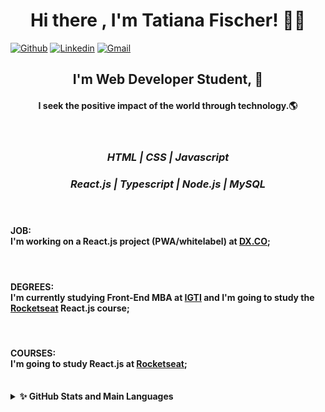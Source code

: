 <h1 align="center"> Hi there , I'm Tatiana Fischer! 👋💙 </h1>

[![Github](https://img.shields.io/badge/-Github-000?style=flat&logo=Github&logoColor=white)](https://github.com/TatianaFischer)
[![Linkedin](https://img.shields.io/badge/-LinkedIn-blue?style=flat&logo=Linkedin&logoColor=white)](https://www.linkedin.com/in/tatianaffischer/)
[![Gmail](https://img.shields.io/badge/-Gmail-c14438?style=flat&logo=Gmail&logoColor=white)](mailto:tatiana.fischer@acad.pucrs.br)

<h2 align="center"> I'm Web Developer Student, 🚀 </h2>
<h4 align="center"> I seek the positive impact of the world through technology.🌎 </h4>

 
 <br/>
 
<i> <h3 align="center">    HTML | CSS | Javascript <p> </h3>
 <h3 align="center"> React.js | Typescript | Node.js | MySQL <p> </i>

 <br/><h4>JOB: </br>I'm working on a React.js project (PWA/whitelabel) at [DX.CO](http://marketing.4all.com/dxco);</h4>
 <br/><h4>DEGREES: </br>I'm currently studying Front-End MBA at [IGTI](https://www.igti.com.br/cursos/mba-em-desenvolvimento-front-end/) and I'm going to study the [Rocketseat](https://rocketseat.com.br/) React.js course;</h4>
  <br/><h4>COURSES: </br> I'm going to study React.js at [Rocketseat](https://rocketseat.com.br/);</h4>
 
<br/>
<details>
  <summary><b>✨ GitHub Stats and Main Languages</b></summary>
<i>
 
 
  ![TatianaFischer's GitHub stats](https://github-readme-stats.vercel.app/api?username=TatianaFischer&show_icons=true&theme=default)


 

  ![Top Langs](https://github-readme-stats.vercel.app/api/top-langs/?username=TatianaFischer&layout=)
</details>

